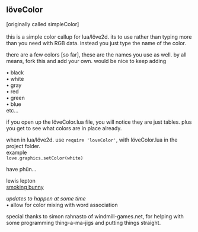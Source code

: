 löveColor
------
[originally called simpleColor]<br>
<br>this is a simple color callup for lua/löve2d. its to use rather than typing more than you need with RGB data.
instead you just type the name of the color.

there are a few colors [so far], these are the names you use as well. by all means, fork this and add your own. would be nice to keep adding

• black<br>
• white<br>
• gray<br>
• red<br>
• green<br>
• blue<br>
etc...

if you open up the löveColor.lua file, you will notice they are just tables. plus you get to see what colors are in place already.

when in lua/löve2d. use `require 'loveColor'`, with löveColor.lua in the project folder.<br>example<br>
`love.graphics.setColor(white)`

have phün...

lewis lepton<br>
[smoking bunny](http://smokingbunny.net)

*updates to happen at some time*<br>
• allow for color mixing with word association

special thanks to simon rahnasto of windmill-games.net, for helping with some programming thing-a-ma-jigs and putting things straight.